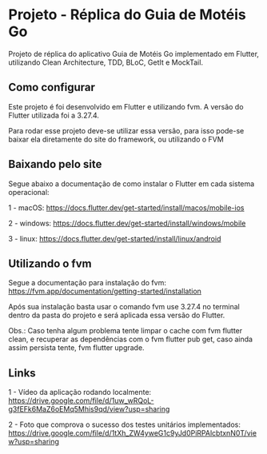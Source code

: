 # Projeto - Réplica do Guia de Motéis Go

Projeto de réplica do aplicativo Guia de Motéis Go implementado em Flutter, utilizando Clean Architecture, TDD, BLoC, GetIt e MockTail.

## Como configurar

Este projeto é foi desenvolvido em Flutter e utilizando fvm. A versão do Flutter utilizada foi a 3.27.4.

Para rodar esse projeto deve-se utilizar essa versão, para isso pode-se baixar ela diretamente do site do framework, ou utilizando o FVM

## Baixando pelo site

Segue abaixo a documentação de como instalar o Flutter em cada sistema operacional:

1 - macOS: https://docs.flutter.dev/get-started/install/macos/mobile-ios

2 - windows: https://docs.flutter.dev/get-started/install/windows/mobile

3 - linux: https://docs.flutter.dev/get-started/install/linux/android

## Utilizando o fvm

Segue a documentação para instalação do fvm: https://fvm.app/documentation/getting-started/installation

Após sua instalação basta usar o comando fvm use 3.27.4 no terminal dentro da pasta do projeto e será aplicada essa versão do Flutter.

Obs.: Caso tenha algum problema tente limpar o cache com fvm flutter clean, e recuperar as dependências com o fvm flutter pub get, caso ainda assim persista tente, fvm flutter upgrade.

## Links

1 - Vídeo da aplicação rodando localmente: https://drive.google.com/file/d/1uw_wRQoL-g3fEFk6MaZ6oEMq5Mhis9qd/view?usp=sharing

2 - Foto que comprova o sucesso dos testes unitários implementados: https://drive.google.com/file/d/1tXh_ZW4yweG1c9yJd0PiRPAlcbtxnN0T/view?usp=sharing

